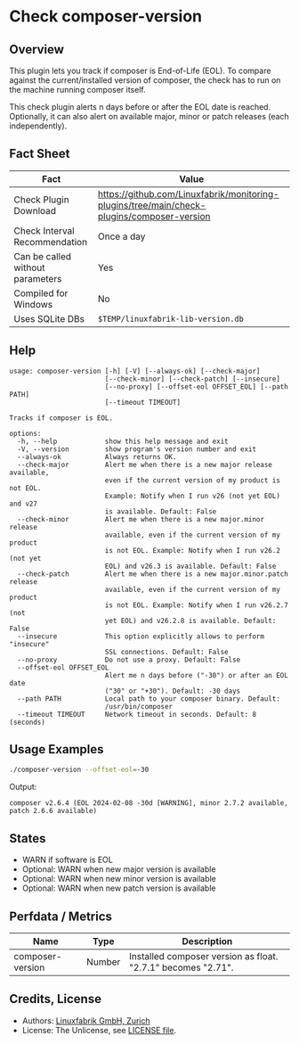 # Check composer-version

## Overview

This plugin lets you track if composer is End-of-Life (EOL). To compare against the current/installed version of composer, the check has to run on the machine running composer itself.

This check plugin alerts n days before or after the EOL date is reached. Optionally, it can also alert on available major, minor or patch releases (each independently).


## Fact Sheet

| Fact | Value |
|----|----|
| Check Plugin Download                 | <https://github.com/Linuxfabrik/monitoring-plugins/tree/main/check-plugins/composer-version> |
| Check Interval Recommendation         | Once a day |
| Can be called without parameters      | Yes |
| Compiled for Windows                  | No |
| Uses SQLite DBs                       | `$TEMP/linuxfabrik-lib-version.db` |


## Help

```text
usage: composer-version [-h] [-V] [--always-ok] [--check-major]
                        [--check-minor] [--check-patch] [--insecure]
                        [--no-proxy] [--offset-eol OFFSET_EOL] [--path PATH]
                        [--timeout TIMEOUT]

Tracks if composer is EOL.

options:
  -h, --help            show this help message and exit
  -V, --version         show program's version number and exit
  --always-ok           Always returns OK.
  --check-major         Alert me when there is a new major release available,
                        even if the current version of my product is not EOL.
                        Example: Notify when I run v26 (not yet EOL) and v27
                        is available. Default: False
  --check-minor         Alert me when there is a new major.minor release
                        available, even if the current version of my product
                        is not EOL. Example: Notify when I run v26.2 (not yet
                        EOL) and v26.3 is available. Default: False
  --check-patch         Alert me when there is a new major.minor.patch release
                        available, even if the current version of my product
                        is not EOL. Example: Notify when I run v26.2.7 (not
                        yet EOL) and v26.2.8 is available. Default: False
  --insecure            This option explicitly allows to perform "insecure"
                        SSL connections. Default: False
  --no-proxy            Do not use a proxy. Default: False
  --offset-eol OFFSET_EOL
                        Alert me n days before ("-30") or after an EOL date
                        ("30" or "+30"). Default: -30 days
  --path PATH           Local path to your composer binary. Default:
                        /usr/bin/composer
  --timeout TIMEOUT     Network timeout in seconds. Default: 8 (seconds)
```


## Usage Examples

```bash
./composer-version --offset-eol=-30
```

Output:

```text
composer v2.6.4 (EOL 2024-02-08 -30d [WARNING], minor 2.7.2 available, patch 2.6.6 available)
```


## States

* WARN if software is EOL
* Optional: WARN when new major version is available
* Optional: WARN when new minor version is available
* Optional: WARN when new patch version is available


## Perfdata / Metrics

| Name | Type | Description |
|----|----|----|
| composer-version | Number | Installed composer version as float. "2.7.1" becomes "2.71". |


## Credits, License

* Authors: [Linuxfabrik GmbH, Zurich](https://www.linuxfabrik.ch)
* License: The Unlicense, see [LICENSE file](https://unlicense.org/).
